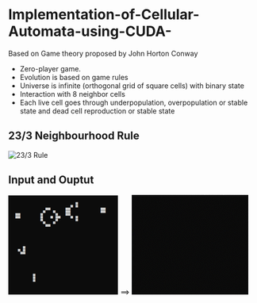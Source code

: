 # Implementation-of-Cellular-Automata-using-CUDA-
Based on Game theory proposed by John Horton Conway
<ul>
  <li>Zero-player game.
</li>
  <li>Evolution is based on game rules
</li>
  <li>Universe is infinite (orthogonal grid of square cells) with binary state 
</li>
  <li>Interaction with 8 neighbor cells
</li>
  <li>Each live cell goes through underpopulation, overpopulation or stable state and dead cell reproduction or stable state
</li>

</ul> 

## 23/3 Neighbourhood Rule  
![23/3 Rule](https://github.com/RajR11/Implementation-of-Cellular-Automata-using-CUDA-/blob/master/23%20rule.JPG)

## Input and Ouptut
![Input Image](1.png) ==> ![Output Image](2.gif)

